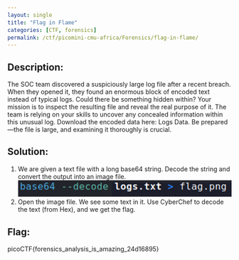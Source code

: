 ```yaml
---
layout: single
title: "Flag in Flame"
categories: [CTF, forensics]
permalink: /ctf/picomini-cmu-africa/Forensics/flag-in-flame/
---
```


## Description:
The SOC team discovered a suspiciously large log file after a recent breach. When they opened it, they found an enormous block of encoded text instead of typical logs. Could there be something hidden within? Your mission is to inspect the resulting file and reveal the real purpose of it. The team is relying on your skills to uncover any concealed information within this unusual log. Download the encoded data here: Logs Data. Be prepared—the file is large, and examining it thoroughly is crucial.

## Solution:
1. We are given a text file with a long base64 string. Decode the string and convert the output into an image file. 
![Decoding and converting](images/flag-in-flame-1.png)
2. Open the image file. We see some text in it. Use CyberChef to decode the text (from Hex), and we get the flag.

## Flag:
picoCTF{forensics_analysis_is_amazing_24d16895}